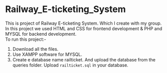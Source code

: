 # Railway_E-ticketing_System
This is project of Railway E-ticketing System. Which I create with my group.<br>
In this project we used HTML and CSS for frontend development & PHP and MYSQL for backend development.<br>
To run this project:-<br>
1. Download all the files.
2. Use XAMPP software for MYSQL.
3. Create e database name railticket. And upload the database from the queries folder. Upload `railticket.sql` in your database.
